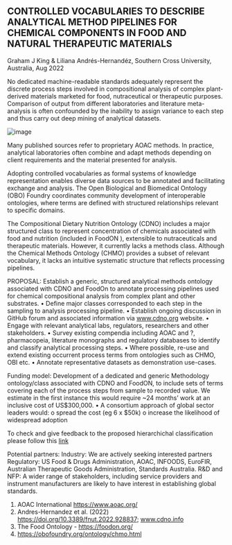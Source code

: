 ## CONTROLLED VOCABULARIES TO DESCRIBE ANALYTICAL METHOD PIPELINES FOR CHEMICAL COMPONENTS IN FOOD AND NATURAL THERAPEUTIC MATERIALS ##

Graham J King & Liliana Andrés-Hernandéz, Southern Cross University, Australia, Aug 2022

No dedicated machine-readable standards adequately represent the discrete process steps involved in compositional analysis of complex plant-derived materials marketed for food, nutraceutical or therapeutic purposes. Comparison of output from different laboratories and literature meta-analysis is often confounded by the inability to assign variance to each step and thus carry out deep mining of analytical datasets.

<img width="" alt="image" src="https://user-images.githubusercontent.com/25215773/192449239-46ff2c25-d209-4594-9161-f3d77a96474b.png">


Many published sources refer to proprietary AOAC  methods. In practice, analytical laboratories often combine and adapt methods depending on client requirements and the material presented for analysis. 

Adopting controlled vocabularies as formal systems of knowledge representation enables diverse data sources to be annotated and facilitating exchange and analysis. The Open Biological and Biomedical Ontology (OBO) Foundry coordinates community development of interoperable ontologies, where terms are defined with structured relationships relevant to specific domains. 

The Compositional Dietary Nutrition Ontology (CDNO)  includes a major structured class to represent concentration of chemicals associated with food and nutrition (included in FoodON ), extensible to nutraceuticals and therapeutic materials. However, it currently lacks a methods class.  Although the Chemical Methods Ontology (CHMO)  provides a subset of relevant vocabulary, it lacks an intuitive systematic structure that reflects processing pipelines.

PROPOSAL: Establish a generic, structured analytical methods ontology associated with CDNO and FoodOn to annotate processing pipelines used for chemical compositional analysis from complex plant and other substrates.
•	Define major classes corresponded to each step in the sampling to analysis processing pipeline.
•	Establish ongoing discussion in GitHub forum and associated information via www.cdno.org website.
•	Engage with relevant analytical labs, regulators, researchers and other stakeholders.
•	Survey existing compendia including AOAC and ?, pharmacopeia, literature monographs and regulatory databases to identify and classify analytical processing steps.
•	Where possible, re-use and extend existing occurrent process terms from ontologies such as CHMO, OBI etc.
•	Annotate representative datasets as demonstration use-cases.

Funding model:
Development of a dedicated and generic Methodology ontology/class associated with CDNO and FoodON,  to include sets of terms covering each of the process steps from sample to recorded value. We estimate in the first instance this would require ~24 months’ work at an inclusive cost of US$300,000.
•	A consortium approach of global sector leaders would: 
o	spread the cost (eg 6 x $50k)
o	increase the likelihood of widespread adoption

To check and give feedback to the proposed hierarchichal classification please follow this [link](https://docs.google.com/spreadsheets/d/1QekmumSvsW2uwfxl5xU_HzQLI0iy2FiQ/edit#gid=2019499444)

Potential partners:
Industry:		We are actively seeking interested partners
Regulatory: 	US Food & Drugs Administration, AOAC, INFOODS, EuroFIR, Australian Therapeutic Goods Administration, Standards Australia.
R&D and NFP:	A wider range of stakeholders, including service providers and instrument manufacturers are likely to have interest in establishing global standards.

1. AOAC International https://www.aoac.org/
2. Andres-Hernandez et al. (2022) https://doi.org/10.3389/fnut.2022.928837; www.cdno.info 
3. The Food Ontology -  https://foodon.org/
4. https://obofoundry.org/ontology/chmo.html
